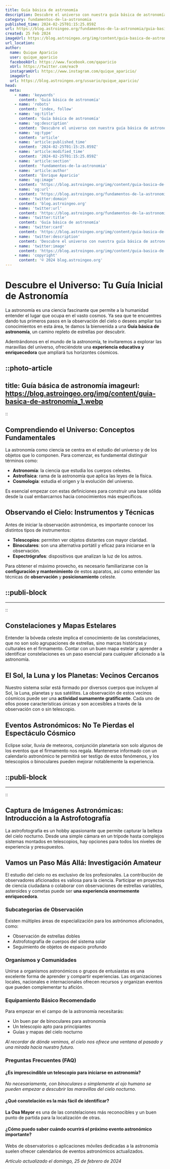 ```yaml
---
title: Guía básica de astronomía
description: Descubre el universo con nuestra guía básica de astronomía. Aprende sobre estrellas, planetas y galaxias de forma fácil y entretenida.
category: fundamentos-de-la-astronomia
published_time: 2024-02-25T01:15:25.059Z
url: https://blog.astroingeo.org/fundamentos-de-la-astronomia/guia-basica-de-astronomia
created: 25 Feb 2024
imageUrl: https://blog.astroingeo.org/img/content/guia-basica-de-astronomia_1.webp
url_location:
author:
  name: Quique Aparicio
  user: quique_aparicio
  facebookUrl: https://www.facebook.com/qaparicio
  xUrl: https://twitter.com/eac9
  instagramUrl: https://www.instagram.com/quique_aparicio/
  imageUrl: 
  url: https://blog.astroingeo.org/usuario/quique_aparicio/
head:
  meta:
    - name: 'keywords'
      content: 'Guía básica de astronomía'
    - name: 'robots'
      content: 'index, follow'
    - name: 'og:title'
      content: 'Guía básica de astronomía'
    - name: 'og:description'
      content: 'Descubre el universo con nuestra guía básica de astronomía. Aprende sobre estrellas, planetas y galaxias de forma fácil y entretenida.'
    - name: 'og:type'
      content: 'article'
    - name: 'article:published_time'
      content: '2024-02-25T01:15:25.059Z'
    - name: 'article:modified_time'
      content: '2024-02-25T01:15:25.059Z'
    - name: 'article:section'
      content: 'fundamentos-de-la-astronomia'
    - name: 'article:author'
      content: 'Enrique Aparicio'
    - name: 'og:image'
      content: 'https://blog.astroingeo.org/img/content/guia-basica-de-astronomia_1.webp'
    - name: 'og:url'
      content: 'https://blog.astroingeo.org/fundamentos-de-la-astronomia/guia-basica-de-astronomia'
    - name: 'twitter:domain'
      content: 'blog.astroingeo.org'
    - name: 'twitter:url'
      content: 'https://blog.astroingeo.org/fundamentos-de-la-astronomia/guia-basica-de-astronomia'
    - name: 'twitter:title'
      content: 'Guía básica de astronomía'
    - name: 'twitter:card'
      content: 'https://blog.astroingeo.org/img/content/guia-basica-de-astronomia_1.webp'
    - name: 'twitter:description'
      content: 'Descubre el universo con nuestra guía básica de astronomía. Aprende sobre estrellas, planetas y galaxias de forma fácil y entretenida.'
    - name: 'twitter:image'
      content: 'https://blog.astroingeo.org/img/content/guia-basica-de-astronomia_1.webp'
    - name: 'copyright'
      content: '© 2024 blog.astroingeo.org'
---
```

# Descubre el Universo: Tu Guía Inicial de Astronomía

La astronomía es una ciencia fascinante que permite a la humanidad entender el lugar que ocupa en el vasto cosmos. Ya sea que te encuentres dando tus primeros pasos en la observación del cielo o desees ampliar tus conocimientos en esta área, te damos la bienvenida a una **Guía básica de astronomía**, un camino repleto de estrellas por descubrir.

Adentrándonos en el mundo de la astronomía, te invitaremos a explorar las maravillas del universo, ofreciéndote una **experiencia educativa y enriquecedora** que ampliará tus horizontes cósmicos.


::photo-article
---
title: Guía básica de astronomía
imageurl: https://blog.astroingeo.org/img/content/guia-basica-de-astronomia_1.webp
---
::


## Comprendiendo el Universo: Conceptos Fundamentales
La astronomía como ciencia se centra en el estudio del universo y de los objetos que lo componen. Para comenzar, es fundamental distinguir términos como:

- **Astronomía**: la ciencia que estudia los cuerpos celestes.
- **Astrofísica**: rama de la astronomía que aplica las leyes de la física.
- **Cosmología**: estudia el origen y la evolución del universo.

Es esencial empezar con estas definiciones para construir una base sólida desde la cual embarcarnos hacia conocimientos más específicos.

## Observando el Cielo: Instrumentos y Técnicas
Antes de iniciar la observación astronómica, es importante conocer los distintos tipos de instrumentos:

- **Telescopios**: permiten ver objetos distantes con mayor claridad.
- **Binoculares**: son una alternativa portátil y eficaz para iniciarse en la observación.
- **Espectrógrafos**: dispositivos que analizan la luz de los astros.

Para obtener el máximo provecho, es necesario familiarizarse con la **configuración y mantenimiento** de estos aparatos, así como entender las técnicas de **observación** y **posicionamiento** celeste.


  ::publi-block
  ---
  ---
  ::
  
  
## Constelaciones y Mapas Estelares
Entender la bóveda celeste implica el conocimiento de las constelaciones, que no son solo agrupaciones de estrellas, sino marcas históricas y culturales en el firmamento. Contar con un buen mapa estelar y aprender a identificar constelaciones es un paso esencial para cualquier aficionado a la astronomía.

## El Sol, la Luna y los Planetas: Vecinos Cercanos
Nuestro sistema solar está formado por diversos cuerpos que incluyen al Sol, la Luna, planetas y sus satélites. La observación de estos vecinos cósmicos puede ser una **actividad sumamente gratificante**. Cada uno de ellos posee características únicas y son accesibles a través de la observación con o sin telescopio.

## Eventos Astronómicos: No Te Pierdas el Espectáculo Cósmico
Eclipse solar, lluvia de meteoros, conjunción planetaria son solo algunos de los eventos que el firmamento nos regala. Mantenerse informado con un calendario astronómico te permitirá ser testigo de estos fenómenos, y los telescopios o binoculares pueden mejorar notablemente la experiencia.


  ::publi-block
  ---
  ---
  ::
  
  
## Captura de Imágenes Astronómicas: Introducción a la Astrofotografía
La astrofotografía es un hobby apasionante que permite capturar la belleza del cielo nocturno. Desde una simple cámara en un trípode hasta complejos sistemas montados en telescopios, hay opciones para todos los niveles de experiencia y presupuestos.

## Vamos un Paso Más Allá: Investigación Amateur
El estudio del cielo no es exclusivo de los profesionales. La contribución de observadores aficionados es valiosa para la ciencia. Participar en proyectos de ciencia ciudadana o colaborar con observaciones de estrellas variables, asteroides y cometas puede ser **una experiencia enormemente enriquecedora**.

### Subcategorías de Observación
Existen múltiples áreas de especialización para los astrónomos aficionados, como:
- Observación de estrellas dobles
- Astrofotografía de cuerpos del sistema solar
- Seguimiento de objetos de espacio profundo

### Organismos y Comunidades
Unirse a organismos astronómicos o grupos de entusiastas es una excelente forma de aprender y compartir experiencias. Las organizaciones locales, nacionales e internacionales ofrecen recursos y organizan eventos que pueden complementar tu afición.

### Equipamiento Básico Recomendado
Para empezar en el campo de la astronomía necesitarás:
- Un buen par de binoculares para astronomía
- Un telescopio apto para principiantes
- Guías y mapas del cielo nocturno

_Al recordar de dónde venimos, el cielo nos ofrece una ventana al pasado y una mirada hacia nuestro futuro._

### Preguntas Frecuentes (FAQ)
#### ¿Es imprescindible un telescopio para iniciarse en astronomía?
_No necesariamente, con binoculares o simplemente el ojo humano se pueden empezar a descubrir las maravillas del cielo nocturno._

#### ¿Qué constelación es la más fácil de identificar?
**La Osa Mayor** es una de las constelaciones más reconocibles y un buen punto de partida para la localización de otras.

#### ¿Cómo puedo saber cuándo ocurrirá el próximo evento astronómico importante?
Webs de observatorios o aplicaciones móviles dedicadas a la astronomía suelen ofrecer calendarios de eventos astronómicos actualizados.

_Artículo actualizado el domingo, 25 de febrero de 2024_